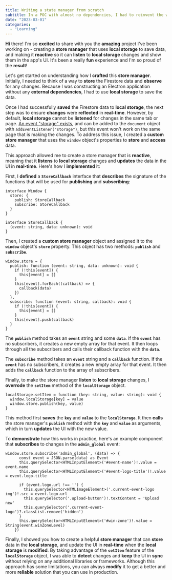 ```yaml
---
title: Writing a state manager from scratch
subtitle: In a POC with almost no dependencies, I had to reinvent the wheel and write a simple state manager.
date: "2023-03-01"
categories:
  - "Learning"
---
```


<script>
  import ImagePost from "$lib/components/ImagePost.svelte"
</script>

<ImagePost file="state_manager_from_scratch.png" alt="Week Info Screenshot" />

**Hi** there! I'm so **excited** to share with you the **amazing** project I've been working on - creating a **store manager** that uses **local storage** to save data, and making it **reactive** so it can **listen** to **local storage** changes and show them in the app's UI. It's been a really **fun** experience and I'm so proud of the **result**!

Let's get started on understanding how I **crafted** this **store manager**. Initially, I needed to think of a way to **store** the Firestore data and **observe** for any changes. Because I was constructing an Electron application without any **external dependencies**, I had to use **local storage** to save the data.

Once I had successfully **saved** the Firestore data to **local storage**, the next step was to ensure **changes** were **reflected** in **real-time**. However, by default, **local storage** cannot be **listened** for changes in the same tab or page. [An event "storage" exists](https://developer.mozilla.org/en-US/docs/Web/API/Window/storage_event), and can be added to the `document` object with `addEventListener("storage")`, but this event won't work on the same page that is making the changes. To address this issue, I created a **custom store manager** that uses the `window` object's properties to **store** and **access** data.

This approach allowed me to create a store manager that is **reactive**, meaning that it **listens** to **local storage** changes and **updates** the data in the UI in **real-time**. Here's how I **implemented** it:

First, I **defined** a **`StoreCallback`** interface that **describes** the signature of the functions that will be used for **publishing** and **subscribing**:

```
interface Window {
  store: {
    publish: StoreCallback
    subscribe: StoreCallback
  }
}

interface StoreCallback {
  (event: string, data: unknown): void
}

```

Then, I created a **custom store manager** object and assigned it to the **`window`** object's **`store`** property. This object has two methods: **`publish`** and **`subscribe`**.

```
window.store = {
  publish: function (event: string, data: unknown): void {
    if (!this[event]) {
      this[event] = []
    }
    this[event].forEach((callback) => {
      callback(data)
    })
  },
  subscribe: function (event: string, callback): void {
    if (!this[event]) {
      this[event] = []
    }
    this[event].push(callback)
  }
}

```

The **`publish`** method takes an **`event`** string and some **`data`**. If the **`event`** has no subscribers, it creates a new empty array for that event. It then loops through all the subscribers and calls their callback function with the **`data`**.

The **`subscribe`** method takes an **`event`** string and a **`callback`** function. If the **`event`** has no subscribers, it creates a new empty array for that event. It then adds the **`callback`** function to the array of subscribers.

Finally, to make the store manager **listen** to **local storage** changes, I **overrode** the **`setItem`** method of the **`localStorage`** object.

```
localStorage.setItem = function (key: string, value: string): void {
  window.localStorage[key] = value
  window.store.publish(key, value)
}

```

This method first **saves** the **`key`** and **`value`** to the **`localStorage`**. It then **calls** the store manager's **`publish`** method with the **`key`** and **`value`** as arguments, which in turn **updates** the UI with the new value.

To **demonstrate** how this works in practice, here's an example component that **subscribes** to changes in the **`admin_global`** event:

```
window.store.subscribe('admin_global', (data) => {
      const event = JSON.parse(data) as Event
      this.querySelector<HTMLInputElement>('#event-name')!.value = event.name
      this.querySelector<HTMLInputElement>('#event-logo-title')!.value = event.logo.title

      if (event.logo.url !== '') {
        this.querySelector<HTMLImageElement>('.current-event-logo img')!.src = event.logo.url
        this.querySelector('.upload-button')!.textContent = 'Upload new'
        this.querySelector('.current-event-logo')?.classList.remove('hidden')
      }
      this.querySelector<HTMLInputElement>('#win-zone')!.value = String(event.winZoneLevel)
    })

```

Finally, I showed you how to create a helpful **store manager** that can **store** data in the **local storage**, and update the UI in **real-time** when the **local storage** is **modified**. By taking advantage of the **`setItem`** feature of the **`localStorage`** object, I was able to **detect** changes and **keep** the UI in **sync** without relying on any additional libraries or frameworks. Although this approach has some limitations, you can always **modify** it to get a better and more **reliable** solution that you can use in production.
